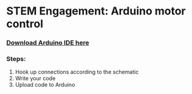 # STEM Engagement: Arduino motor control

### [Download Arduino IDE here](https://www.arduino.cc/en/software)

### Steps:
1. Hook up connections according to the schematic
2. Write your code
3. Upload code to Arduino


